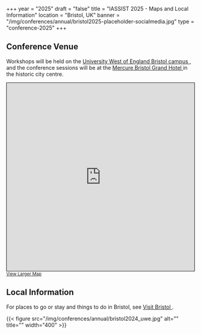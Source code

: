 +++
year = "2025"
draft = "false"
title = "IASSIST 2025 - Maps and Local Information"
location = "Bristol, UK"
banner = "/img/conferences/annual/bristol2025-placeholder-socialmedia.jpg"
type = "conference-2025"
+++

## Conference Venue

Workshops will be held on the [University West of England Bristol campus <span class="fas fa-external-link-alt"></span>](https://www.uwe.ac.uk/), and the conference sessions will be at the [Mercure Bristol Grand Hotel <span class="fas fa-external-link-alt"></span>](https://all.accor.com/hotel/A0I2/index.en.shtml) in the historic city centre.

<iframe width="99%" height="500" frameborder="0" scrolling="no" marginheight="0" marginwidth="0" src="https://www.openstreetmap.org/export/embed.html?bbox=-2.603223323822022%2C51.45091806047282%2C-2.5831389427185063%2C51.4600636576836&amp;layer=mapnik&amp;marker=51.455491056850214%2C-2.5931811332702637" style="border: 1px solid black"></iframe><br/><small><a href="https://www.openstreetmap.org/?mlat=51.4555&amp;mlon=-2.5932#map=16/51.4555/-2.5932&amp;layers=N">View Larger Map</a></small>


<br />


## Local Information

For places to go or stay and things to do in Bristol, see [Visit Bristol <span class="fas fa-external-link-alt"></span>](https://visitbristol.co.uk/).

{{< figure src="/img/conferences/annual/bristol2024_uwe.jpg" alt="" title="" width="400" >}}
